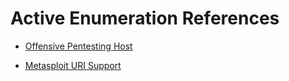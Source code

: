 # Active Enumeration References

- [Offensive Pentesting Host](https://github.com/armourinfosec/Offensive-Pentesting-Host)

- [Metasploit URI Support](https://www.rapid7.com/blog/post/2021/09/23/metasploit-uri-support/)